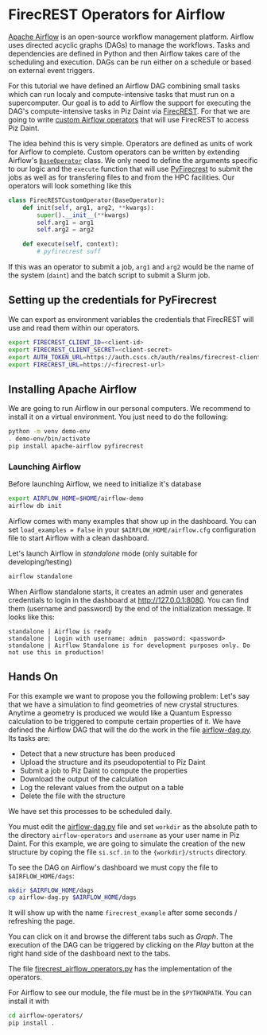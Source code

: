 # FirecREST Operators for Airflow

[Apache Airflow](https://airflow.apache.org) is an open-source workflow management platform. Airflow uses directed acyclic graphs (DAGs) to manage the workflows. Tasks and dependencies are defined in Python and then Airflow takes care of the scheduling and execution. DAGs can be run either on a schedule or based on external event triggers.

For this tutorial we have defined an Airflow DAG combining small tasks which can run localy and compute-intensive tasks that must run on a supercomputer. Our goal is to add to Airflow the support for executing the DAG's compute-intensive tasks in Piz Daint via [FirecREST](https://firecrest.readthedocs.io). For that we are going to write [custom Airflow operators](https://airflow.apache.org/docs/apache-airflow/stable/howto/custom-operator.html) that will use FirecREST to access Piz Daint.

The idea behind this is very simple.
Operators are defined as units of work for Airflow to complete. Custom operators can be written by extending Airflow's [`BaseOperator`](https://airflow.apache.org/docs/apache-airflow/stable/_api/airflow/models/baseoperator/index.html#airflow.models.baseoperator.BaseOperatorMeta) class.
We only need to define the arguments specific to our logic and the `execute` function that will use [PyFirecrest](https://pyfirecrest.readthedocs.io/en/stable/) to submit the jobs as well as for transfering files to and from the HPC facilities.
Our operators will look something like this

```python
class FirecRESTCustomOperator(BaseOperator):
    def init(self, arg1, arg2, **kwargs):
        super().__init__(**kwargs)
        self.arg1 = arg1
        self.arg2 = arg2

    def execute(self, context):
        # pyfirecrest suff
```
If this was an operator to submit a job, `arg1` and `arg2` would be the name of the system (`daint`) and the batch script to submit a Slurm job.

## Setting up the credentials for PyFirecrest

We can export as environment variables the credentials that FirecREST will use and read them within our operators.

```bash
export FIRECREST_CLIENT_ID=<client-id>
export FIRECREST_CLIENT_SECRET=<client-secret>
export AUTH_TOKEN_URL=https://auth.cscs.ch/auth/realms/firecrest-clients/protocol/openid-connect/token
export FIRECREST_URL=https://<firecrest-url>
```

## Installing Apache Airflow

We are going to run Airflow in our personal computers.
We recommend to install it on a virtual environment.
You just need to do the following:
```bash
python -m venv demo-env
. demo-env/bin/activate
pip install apache-airflow pyfirecrest
```

### Launching Airflow

Before launching Airflow, we need to initialize it's database
```bash
export AIRFLOW_HOME=$HOME/airflow-demo
airflow db init
```
Airflow comes with many examples that show up in the dashboard. You can set `load_examples = False` in your `$AIRFLOW_HOME/airflow.cfg` configuration file to start Airflow with a clean dashboard.

Let's launch Airflow in *standalone* mode (only suitable for developing/testing)
```bash
airflow standalone
```

When Airflow standalone starts, it creates an admin user and generates credentials to login in the dashboard at http://127.0.0.1:8080.
You can find them (username and password) by the end of the initialization message.
It looks like this:
```
standalone | Airflow is ready
standalone | Login with username: admin  password: <password>
standalone | Airflow Standalone is for development purposes only. Do not use this in production!
```

## Hands On

For this example we want to propose you the following problem:
Let's say that we have a simulation to find geometries of new crystal structures.
Anytime a geometry is produced we would like a Quantum Espresso calculation to be triggered to compute certain properties of it.
We have defined the Airflow DAG that will the do the work in the file [airflow-dag.py](airflow-dag.py). Its tasks are:
 - Detect that a new structure has been produced
 - Upload the structure and its pseudopotential to Piz Daint
 - Submit a job to Piz Daint to compute the properties
 - Download the output of the calculation
 - Log the relevant values from the output on a table
 - Delete the file with the structure

We have set this processes to be scheduled daily.

You must edit the [airflow-dag.py](airflow-dag.py) file and set `workdir` as the absolute path to the directory `airflow-operators` and `username` as your user name in Piz Daint.
For this example, we are going to simulate the creation of the new structure by coping the file `si.scf.in` to the `{workdir}/structs` directory.

To see the DAG on Airflow's dashboard we must copy the file to `$AIRFLOW_HOME/dags`:
```bash
mkdir $AIRFLOW_HOME/dags
cp airflow-dag.py $AIRFLOW_HOME/dags
```
It will show up with the name `firecrest_example` after some seconds / refreshing the page.

You can click on it and browse the different tabs such as *Graph*.
The execution of the DAG can be triggered by clicking on the *Play* button at the right hand side of the dashboard next to the tabs.

The file [firecrest_airflow_operators.py](firecrest_airflow_operators.py) has the implementation of the operators.

For Airflow to see our module, the file must be in the `$PYTHONPATH`. You can install it with
```bash
cd airflow-operators/
pip install .
```
